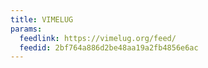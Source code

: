 ```yaml
---
title: VIMELUG
params:
  feedlink: https://vimelug.org/feed/
  feedid: 2bf764a886d2be48aa19a2fb4856e6ac
---
```

